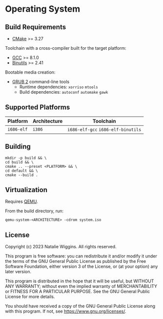 # Operating System

## Build Requirements

- [CMake](https://cmake.org/) >= 3.27

Toolchain with a cross-compiler built for the target platform:
- [GCC](https://gcc.gnu.org/) >= 8.1.0
- [Binutils](https://www.gnu.org/software/binutils/) >= 2.41

Bootable media creation:
- [GRUB 2](https://git.savannah.gnu.org/git/grub.git) command-line tools
  - Runtime dependencies: `xorriso` `mtools`
  - Build dependencies: `autoconf` `automake` `gawk`

## Supported Platforms

| Platform   | Architecture | Toolchain                          |
|------------|--------------|------------------------------------|
| `i686-elf` | `i386`       | `i686-elf-gcc` `i686-elf-binutils` |

## Building

```shell
mkdir -p build && \
cd build && \
cmake .. --preset <PLATFORM> && \
cd default && \
cmake --build .
```

## Virtualization

Requires [QEMU](https://www.qemu.org/).

From the build directory, run:

```shell
qemu-system-<ARCHITECTURE> -cdrom system.iso
```

## License

Copyright (c) 2023 Natalie Wiggins. All rights reserved.

This program is free software: you can redistribute it and/or modify it under
the terms of the GNU General Public License as published by the Free Software
Foundation, either version 3 of the License, or (at your option) any later
version.

This program is distributed in the hope that it will be useful, but WITHOUT ANY
WARRANTY; without even the implied warranty of MERCHANTABILITY or FITNESS FOR A
PARTICULAR PURPOSE. See the GNU General Public License for more details.

You should have received a copy of the GNU General Public License along with
this program. If not, see <https://www.gnu.org/licenses/>.
